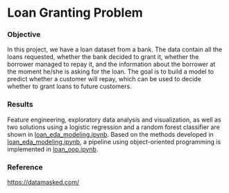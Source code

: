 # Loan Granting Problem

### Objective
In this project, we have a loan dataset from a bank. The data contain all the loans requested, whether the bank decided to 
grant it, whether the borrower managed to repay it, and the information about the borrower at the moment he/she is asking for 
the loan. The goal is to build a model to predict whether a customer will repay, which can be used to decide whether to 
grant loans to future customers.


### Results

Feature engineering, exploratory data analysis and visualization, as well as two solutions using a logistic regression 
and a random forest classifier are shown in [loan_eda_modeling.ipynb](loan_eda_modeling.ipynb). Based on the methods 
developed in [loan_eda_modeling.ipynb](loan_eda_modeling.ipynb), a pipeline using object-oriented programming is 
implemented in [loan_oop.ipynb](loan_oop.ipynb).


### Reference

https://datamasked.com/
